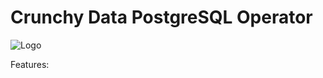 # Crunchy Data PostgreSQL Operator

![Logo](https://raw.githubusercontent.com/CrunchyData/postgres-operator/eb4d6bac61028014f2b052c4cfe755a88b53f478/crunchy_logo.png
"Logo")

Features:
